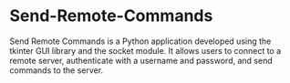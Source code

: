 # Send-Remote-Commands
Send Remote Commands is a Python application developed using the tkinter GUI library and the socket module. It allows users to connect to a remote server, authenticate with a username and password, and send commands to the server.
